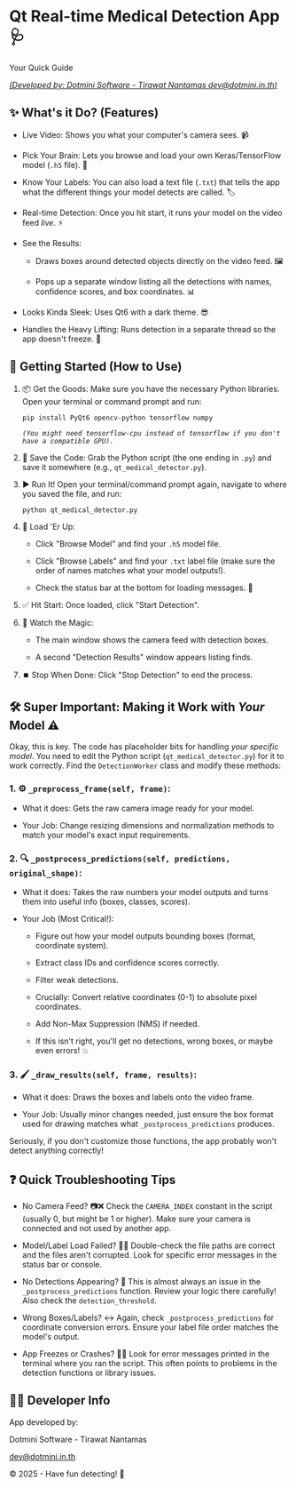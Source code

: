 Qt Real-time Medical Detection App 🩺
=====================================

Your Quick Guide

[*(Developed by: Dotmini Software - Tirawat Nantamas dev@dotmini.in.th)*](mailto:dev@dotmini.in.th "null")

✨ What's it Do? (Features)
--------------------------

-   Live Video: Shows you what your computer's camera sees. 📹

-   Pick Your Brain: Lets you browse and load your own Keras/TensorFlow model (`.h5` file). 🧠

-   Know Your Labels: You can also load a text file (`.txt`) that tells the app what the different things your model detects are called. 🏷️

-   Real-time Detection: Once you hit start, it runs your model on the video feed *live*. ⚡

-   See the Results:

    -   Draws boxes around detected objects directly on the video feed. 🖼️

    -   Pops up a separate window listing all the detections with names, confidence scores, and box coordinates. 📊

-   Looks Kinda Sleek: Uses Qt6 with a dark theme. 😎

-   Handles the Heavy Lifting: Runs detection in a separate thread so the app doesn't freeze. 💪

🚀 Getting Started (How to Use)
-------------------------------

1.  📦 Get the Goods: Make sure you have the necessary Python libraries. Open your terminal or command prompt and run:

    ```
    pip install PyQt6 opencv-python tensorflow numpy

    ```

    *`(You might need tensorflow-cpu instead of tensorflow if you don't have a compatible GPU).`*

2.  💾 Save the Code: Grab the Python script (the one ending in `.py`) and save it somewhere (e.g., `qt_medical_detector.py`).

3.  ▶️ Run It! Open your terminal/command prompt again, navigate to where you saved the file, and run:

    ```
    python qt_medical_detector.py

    ```

4.  📂 Load 'Er Up:

    -   Click "Browse Model" and find your `.h5` model file.

    -   Click "Browse Labels" and find your `.txt` label file (make sure the order of names matches what your model outputs!).

    -   Check the status bar at the bottom for loading messages. 💬

5.  ✅ Hit Start: Once loaded, click "Start Detection".

6.  👀 Watch the Magic:

    -   The main window shows the camera feed with detection boxes.

    -   A second "Detection Results" window appears listing finds.

7.  ⏹️ Stop When Done: Click "Stop Detection" to end the process.

🛠️ Super Important: Making it Work with *Your* Model ⚠️
--------------------------------------------------------

Okay, this is key. The code has placeholder bits for handling *your specific model*. You need to edit the Python script (`qt_medical_detector.py`) for it to work correctly. Find the `DetectionWorker` class and modify these methods:

### 1\. ⚙️ `_preprocess_frame(self, frame)`:

-   What it does: Gets the raw camera image ready for your model.

-   Your Job: Change resizing dimensions and normalization methods to match your model's exact input requirements.

### 2\. 🔍 `_postprocess_predictions(self, predictions, original_shape)`:

-   What it does: Takes the raw numbers your model outputs and turns them into useful info (boxes, classes, scores).

-   Your Job (Most Critical!):

    -   Figure out how your model outputs bounding boxes (format, coordinate system).

    -   Extract class IDs and confidence scores correctly.

    -   Filter weak detections.

    -   Crucially: Convert relative coordinates (0-1) to absolute pixel coordinates.

    -   Add Non-Max Suppression (NMS) if needed.

    -   If this isn't right, you'll get no detections, wrong boxes, or maybe even errors! 💥

### 3\. 🖌️ `_draw_results(self, frame, results)`:

-   What it does: Draws the boxes and labels onto the video frame.

-   Your Job: Usually minor changes needed, just ensure the box format used for drawing matches what `_postprocess_predictions` produces.

Seriously, if you don't customize those functions, the app probably won't detect anything correctly!

❓ Quick Troubleshooting Tips
----------------------------

-   No Camera Feed? 📷❌ Check the `CAMERA_INDEX` constant in the script (usually 0, but might be 1 or higher). Make sure your camera is connected and not used by another app.

-   Model/Label Load Failed? 💾❌ Double-check the file paths are correct and the files aren't corrupted. Look for specific error messages in the status bar or console.

-   No Detections Appearing? 🚫 This is almost always an issue in the `_postprocess_predictions` function. Review your logic there carefully! Also check the `detection_threshold`.

-   Wrong Boxes/Labels? ↔️ Again, check `_postprocess_predictions` for coordinate conversion errors. Ensure your label file order matches the model's output.

-   App Freezes or Crashes? 🥶💥 Look for error messages printed in the terminal where you ran the script. This often points to problems in the detection functions or library issues.

🧑‍💻 Developer Info
--------------------

App developed by:

Dotmini Software - Tirawat Nantamas

dev@dotmini.in.th

© 2025 - Have fun detecting! 🎉
